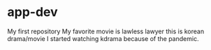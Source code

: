 # app-dev
My first repository
My favorite movie is lawless lawyer
this is korean drama/movie
I started watching kdrama because of the pandemic.
